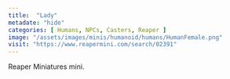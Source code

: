 ```yaml
---
title:  "Lady"
metadate: "hide"
categories: [ Humans, NPCs, Casters, Reaper ]
image: "/assets/images/minis/humanoid/humans/HumanFemale.png"
visit: "https://www.reapermini.com/search/02391"
---
```

Reaper Miniatures mini.